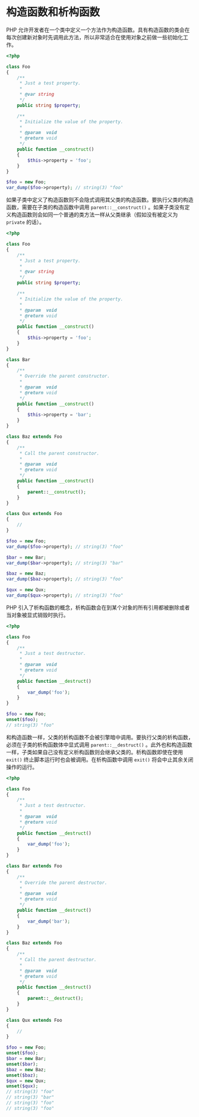 # 构造函数和析构函数

PHP 允许开发者在一个类中定义一个方法作为构造函数。具有构造函数的类会在每次创建新对象时先调用此方法，所以非常适合在使用对象之前做一些初始化工作。

```php
<?php

class Foo
{
    /**
     * Just a test property.
     *
     * @var string
     */
    public string $property;

    /**
     * Initialize the value of the property.
     *
     * @param  void
     * @return void
     */
    public function __construct()
    {
        $this->property = 'foo';
    }
}

$foo = new Foo;
var_dump($foo->property); // string(3) "foo"

```

如果子类中定义了构造函数则不会隐式调用其父类的构造函数。要执行父类的构造函数，需要在子类的构造函数中调用 `parent::__construct()` 。如果子类没有定义构造函数则会如同一个普通的类方法一样从父类继承（假如没有被定义为 `private` 的话）。

```php
<?php

class Foo
{
    /**
     * Just a test property.
     *
     * @var string
     */
    public string $property;

    /**
     * Initialize the value of the property.
     *
     * @param  void
     * @return void
     */
    public function __construct()
    {
        $this->property = 'foo';
    }
}

class Bar
{
    /**
     * Override the parent constructor.
     *
     * @param  void
     * @return void
     */
    public function __construct()
    {
        $this->property = 'bar';
    }
}

class Baz extends Foo
{
    /**
     * Call the parent constructor.
     *
     * @param  void
     * @return void
     */
    public function __construct()
    {
        parent::__construct();
    }
}

class Qux extends Foo
{
    //
}

$foo = new Foo;
var_dump($foo->property); // string(3) "foo"

$bar = new Bar;
var_dump($bar->property); // string(3) "bar"

$baz = new Baz;
var_dump($baz->property); // string(3) "foo"

$qux = new Qux;
var_dump($qux->property); // string(3) "foo"

```

PHP 引入了析构函数的概念，析构函数会在到某个对象的所有引用都被删除或者当对象被显式销毁时执行。

```php
<?php

class Foo
{
    /**
     * Just a test destructor.
     *
     * @param  void
     * @return void
     */
    public function __destruct()
    {
        var_dump('foo');
    }
}

$foo = new Foo;
unset($foo);
// string(3) "foo"

```

和构造函数一样，父类的析构函数不会被引擎暗中调用。要执行父类的析构函数，必须在子类的析构函数体中显式调用 `parent::__destruct()` 。此外也和构造函数一样，子类如果自己没有定义析构函数则会继承父类的。析构函数即使在使用 `exit()` 终止脚本运行时也会被调用。在析构函数中调用 `exit()` 将会中止其余关闭操作的运行。

```php
<?php

class Foo
{
    /**
     * Just a test destructor.
     *
     * @param  void
     * @return void
     */
    public function __destruct()
    {
        var_dump('foo');
    }
}

class Bar extends Foo
{
    /**
     * Override the parent destructor.
     *
     * @param  void
     * @return void
     */
    public function __destruct()
    {
        var_dump('bar');
    }
}

class Baz extends Foo
{
    /**
     * Call the parent destructor.
     *
     * @param  void
     * @return void
     */
    public function __destruct()
    {
        parent::__destruct();
    }
}

class Qux extends Foo
{
    //
}

$foo = new Foo;
unset($foo);
$bar = new Bar;
unset($bar);
$baz = new Baz;
unset($baz);
$qux = new Qux;
unset($qux);
// string(3) "foo"
// string(3) "bar"
// string(3) "foo"
// string(3) "foo"

```


